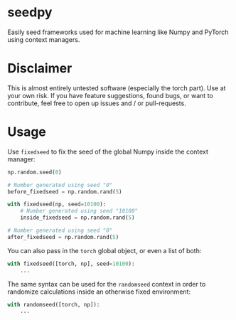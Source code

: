 # seedpy
Easily seed frameworks used for machine learning like Numpy and PyTorch using context managers.

# Disclaimer
This is almost entirely untested software (especially the torch part). Use at your own risk.
If you have feature suggestions, found bugs, or want to contribute, feel free to open up issues and / or pull-requests.

# Usage
Use `fixedseed` to fix the seed of the global Numpy inside the context manager:

```python
np.random.seed(0)

# Number generated using seed "0"
before_fixedseed = np.random.rand(5)

with fixedseed(np, seed=10100):
    # Number generated using seed "10100"
    inside_fixedseed = np.random.rand(5)

# Number generated using seed "0"
after_fixedseed = np.random.rand(5)
```

You can also pass in the `torch` global object, or even a list of both: 
```python
with fixedseed([torch, np], seed=10100):
    ...
```

The same syntax can be used for the `randomseed` context in order to randomize calculations inside an otherwise fixed environment:
```python
with randomseed([torch, np]):
    ...
```
